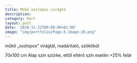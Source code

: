 ```yaml
---
title: Műkő oszlopos virágtá
description:
category: Kert
layout: post
date: '2018-11-22T00:00:00+01:00'
image: "img/portfolio/Page-5-Image-20.png"
---
```

műkő „oszlopos” virágtál, madáritató, szökőkút

70x100 cm
Alap szín szürke, ettől
eltérő szín esetén
+25% felár
